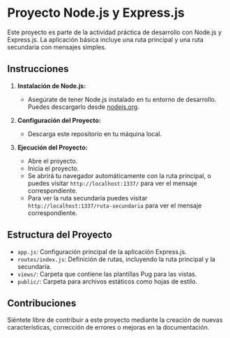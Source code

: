 # Proyecto Node.js y Express.js

Este proyecto es parte de la actividad práctica de desarrollo con Node.js y Express.js. La aplicación básica incluye una ruta principal y una ruta secundaria con mensajes simples.

## Instrucciones

1. **Instalación de Node.js:**
   - Asegúrate de tener Node.js instalado en tu entorno de desarrollo. Puedes descargarlo desde [nodejs.org](https://nodejs.org/).

2. **Configuración del Proyecto:**
   - Descarga este repositorio en tu máquina local.

3. **Ejecución del Proyecto:**
   - Abre el proyecto.
   - Inicia el proyecto.
   - Se abrirá tu navegador automáticamente con la ruta principal, o puedes visitar `http://localhost:1337/` para ver el mensaje correspondiente.
   - Para ver la ruta secundaria puedes visitar `http://localhost:1337/ruta-secundaria` para ver el mensaje correspondiente.

## Estructura del Proyecto

- `app.js`: Configuración principal de la aplicación Express.js.
- `routes/index.js`: Definición de rutas, incluyendo la ruta principal y la secundaria.
- `views/`: Carpeta que contiene las plantillas Pug para las vistas.
- `public/`: Carpeta para archivos estáticos como hojas de estilo.

## Contribuciones

Siéntete libre de contribuir a este proyecto mediante la creación de nuevas características, corrección de errores o mejoras en la documentación.

